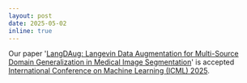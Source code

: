 ```yaml
---
layout: post
date: 2025-05-02
inline: true
---
```


Our paper '[LangDAug: Langevin Data Augmentation for Multi-Source Domain Generalization in Medical Image Segmentation](https://openreview.net/forum?id=LB5F02kwAv)' is accepted [International Conference on Machine Learning (ICML) 2025](https://icml.cc/).
